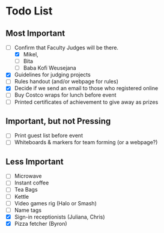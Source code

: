 # Todo List

## Most Important

- [ ] Confirm that Faculty Judges will be there. 
  - [x] Mikel, 
  - [ ] Bita
  - [ ] Baba Kofi Weusejana
- [x] Guidelines for judging projects
- [ ] Rules handout (and/or webpage for rules)
- [x] Decide if we send an email to those who registered online
- [ ] Buy Costco wraps for lunch before event
- [ ] Printed certificates of achievement to give away as prizes

## Important, but not Pressing

- [ ] Print guest list before event
- [ ] Whiteboards & markers for team forming (or a webpage?)

## Less Important

- [ ] Microwave
- [ ] Instant coffee
- [ ] Tea Bags
- [ ] Kettle
- [ ] Video games rig (Halo or Smash)
- [ ] Name tags
- [X] Sign-in receptionists (Juliana, Chris)
- [X] Pizza fetcher (Byron)
